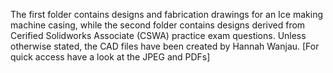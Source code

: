 The first folder contains designs and fabrication drawings for an Ice making machine casing, while the second folder contains designs derived from Cerified Solidworks Associate (CSWA) practice exam questions. Unless otherwise stated, the CAD files have been created by Hannah Wanjau. [For quick access have a look at the JPEG and PDFs]
